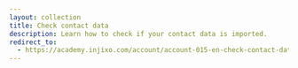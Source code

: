 ```yaml
---
layout: collection
title: Check contact data
description: Learn how to check if your contact data is imported.
redirect_to:
  - https://academy.injixo.com/account/account-015-en-check-contact-data
---
```

